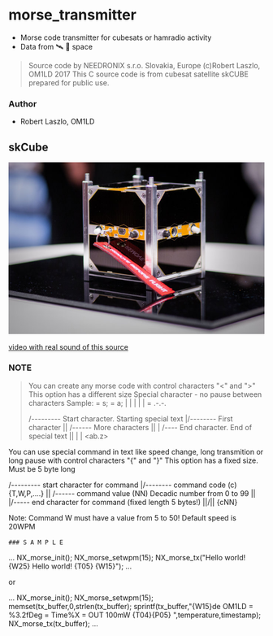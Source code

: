 # morse_transmitter
* Morse code transmitter for cubesats or hamradio activity
* Data from 🛰 🌌 space

> Source code by NEEDRONIX s.r.o. Slovakia, Europe (c)Robert Laszlo, OM1LD 2017
> This C source code is from cubesat satellite skCUBE prepared for public use.

### Author
* Robert Laszlo, OM1LD

## skCube 
![img](skcube.jpg)

[video with real sound of this source](https://www.youtube.com/watch?v=ggRdPaawQAI)


### NOTE
>  You can create any morse code with control characters "<" and ">"
>  This option has a different size
>  Special character - no pause between characters
>  Sample: <EEE> = s; <ET> = a;
>          <AR> | <ENN> | <AAE> | <EKE> | <EC> | <ETETE> = .-.-.
>
>  /--------- Start character. Starting special text
>  |/-------- First character
>  || /------ More characters
>  || | /---- End character. End of special text
>  || | |
>  <ab.z>


  You can use special command in text like speed change, long transmition or long pause with control characters "{" and "}"
  This option has a fixed size. Must be 5 byte long

  /--------- start character for command
  |/-------- command code  (c) {T,W,P,....}
  || /------ command value (NN) Decadic number from 0 to 99
  || |/----- end character for command (fixed length 5 bytes!)
  ||/||
  {cNN}

  Note: Command W must have a value from 5 to 50! Default speed is 20WPM



	### S A M P L E

  ...
	NX_morse_init();
	NX_morse_setwpm(15);
	NX_morse_tx("Hello world! {W25} Hello world! {T05} <AR> {W15}");
  ...

 or

  ...
	NX_morse_init();
	NX_morse_setwpm(15);
	memset(tx_buffer,0,strlen(tx_buffer);
	sprintf(tx_buffer,"{W15}de OM1LD = %3.2fDeg = Time%X = OUT 100mW {T04}<AR>{P05} ",temperature,timestamp);
	NX_morse_tx(tx_buffer);
  ...
